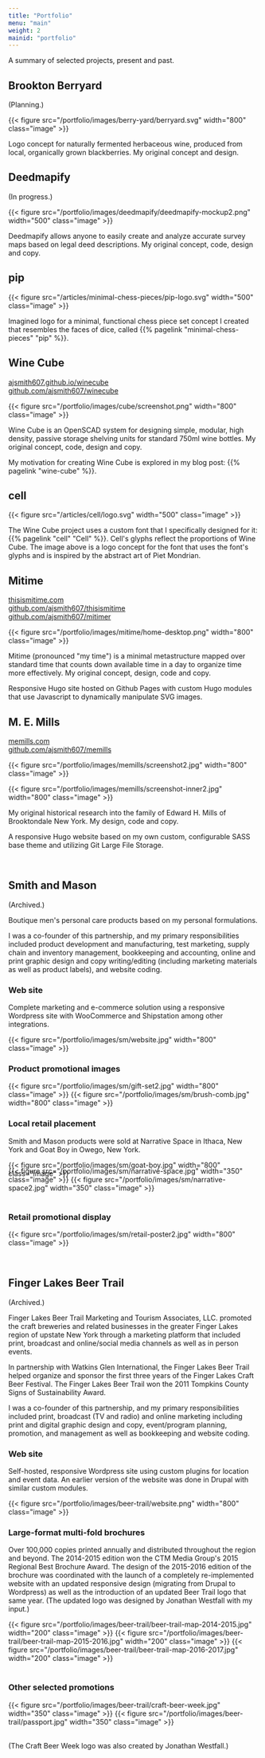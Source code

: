 ```yaml
---
title: "Portfolio"
menu: "main"
weight: 2
mainid: "portfolio"
---
```


A summary of selected projects, present and past.

## Brookton Berryard

(Planning.)

{{< figure src="/portfolio/images/berry-yard/berryard.svg" width="800" class="image" >}}

Logo concept for naturally fermented herbaceous wine, produced from local, organically grown blackberries. My original concept and design.


## Deedmapify 

(In progress.)

{{< figure src="/portfolio/images/deedmapify/deedmapify-mockup2.png" width="500" class="image" >}}

Deedmapify allows anyone to easily create and analyze accurate survey maps based on legal deed descriptions. My original concept, code, design and copy.


## pip

{{< figure src="/articles/minimal-chess-pieces/pip-logo.svg" width="500" class="image" >}}

Imagined logo for a minimal, functional chess piece set concept I created that resembles the faces of dice, called {{% pagelink "minimal-chess-pieces" "pip" %}}. 


## Wine Cube

[ajsmith607.github.io/winecube](https://ajsmith607.github.io/winecube/)<br>
[github.com/ajsmith607/winecube](https://github.com/ajsmith607/winecube)

{{< figure src="/portfolio/images/cube/screenshot.png" width="800" class="image" >}}

Wine Cube is an OpenSCAD system for designing simple, modular, high density, passive storage shelving units for standard 750ml wine bottles. My original concept, code, design and copy.

My motivation for creating Wine Cube is explored in my blog post: {{% pagelink "wine-cube" %}}.


## cell

{{< figure src="/articles/cell/logo.svg" width="500" class="image" >}}

The Wine Cube project uses a custom font that I specifically designed for it: {{% pagelink "cell" "Cell" %}}. Cell's glyphs reflect the proportions of Wine Cube. The image above is a logo concept for the font that uses the font's glyphs and is inspired by the abstract art of Piet Mondrian.



## Mitime

[thisismitime.com](http://thisismitime.com)<br> 
[github.com/ajsmith607/thisismitime](https://github.com/ajsmith607/thisismitime)<br>
[github.com/ajsmith607/mitimer](https://github.com/ajsmith607/mitimer)

{{< figure src="/portfolio/images/mitime/home-desktop.png" width="800" class="image" >}}

Mitime (pronounced "my time") is a minimal metastructure mapped over standard time that counts down available time in a day to organize time more effectively. My original concept, design, code and copy.

Responsive Hugo site hosted on Github Pages with custom Hugo modules that use Javascript to dynamically manipulate SVG images.


## M. E. Mills

[memills.com](http://memills.com)<br>
[github.com/ajsmith607/memills](https://github.com/ajsmith607/memills)
 
{{< figure src="/portfolio/images/memills/screenshot2.jpg" width="800" class="image" >}}

{{< figure src="/portfolio/images/memills/screenshot-inner2.jpg" width="800" class="image" >}}

My original historical research into the family of Edward H. Mills of Brooktondale New York. My design, code and copy.

A responsive Hugo website based on my own custom, configurable SASS base theme and utilizing Git Large File Storage.

<br/>

## Smith and Mason

(Archived.)

Boutique men's personal care products based on my personal formulations.

I was a co-founder of this partnership, and my primary responsibilities included product development and manufacturing, test marketing, supply chain and inventory management, bookkeeping and accounting, online and print graphic design and copy writing/editing (including marketing materials as well as product labels), and website coding.

### Web site

Complete marketing and e-commerce solution using a responsive Wordpress site with WooCommerce and Shipstation among other integrations. 

{{< figure src="/portfolio/images/sm/website.jpg" width="800" class="image" >}}

### Product promotional images

{{< figure src="/portfolio/images/sm/gift-set2.jpg" width="800" class="image" >}}
{{< figure src="/portfolio/images/sm/brush-comb.jpg" width="800" class="image" >}}

### Local retail placement

Smith and Mason products were sold at Narrative Space in Ithaca, New York and Goat Boy in Owego, New York.

{{< figure src="/portfolio/images/sm/goat-boy.jpg" width="800" class="image" >}}

<div class="cols" style="margin-top: -36px;">
    {{< figure src="/portfolio/images/sm/narrative-space.jpg" width="350" class="image" >}}
    {{< figure src="/portfolio/images/sm/narrative-space2.jpg" width="350" class="image" >}}
</div>

<br/>

### Retail promotional display

{{< figure src="/portfolio/images/sm/retail-poster2.jpg" width="800" class="image" >}}

<br />

## Finger Lakes Beer Trail 

(Archived.)

Finger Lakes Beer Trail Marketing and Tourism Associates, LLC. promoted the craft breweries and related businesses in the greater Finger Lakes region of upstate New York through a marketing platform that included print, broadcast and online/social media channels as well as in person events. 

In partnership with Watkins Glen International, the Finger Lakes Beer Trail helped organize and sponsor the first three years of the Finger Lakes Craft Beer Festival. The Finger Lakes Beer Trail won the 2011 Tompkins County Signs of Sustainability Award.

I was a co-founder of this partnership, and my primary responsibilities included print, broadcast (TV and radio) and online marketing including print and digital graphic design and copy, event/program planning, promotion, and management as well as bookkeeping and website coding.

### Web site

Self-hosted, responsive Wordpress site using custom plugins for location and event data. An earlier version of the website was done in Drupal with similar custom modules. 

{{< figure src="/portfolio/images/beer-trail/website.png" width="800" class="image" >}} 

### Large-format multi-fold brochures

Over 100,000 copies printed annually and distributed throughout the region and beyond. The 2014-2015 edition won the CTM Media Group's 2015 Regional Best Brochure Award. The design of the 2015-2016 edition of the brochure was coordinated with the launch of a completely re-implemented website with an updated responsive design (migrating from Drupal to Wordpress) as well as the introduction of an updated Beer Trail logo that same year. (The updated logo was designed by Jonathan Westfall with my input.) 

<div class="cols">
    {{< figure src="/portfolio/images/beer-trail/beer-trail-map-2014-2015.jpg" width="200" class="image" >}} 
    {{< figure src="/portfolio/images/beer-trail/beer-trail-map-2015-2016.jpg" width="200" class="image" >}} 
    {{< figure src="/portfolio/images/beer-trail/beer-trail-map-2016-2017.jpg" width="200" class="image" >}}
</div>

<br/>

### Other selected promotions

<div class="cols">
    {{< figure src="/portfolio/images/beer-trail/craft-beer-week.jpg" width="350" class="image" >}} 
    {{< figure src="/portfolio/images/beer-trail/passport.jpg" width="350" class="image" >}} 
</div>

<br/>

(The Craft Beer Week logo was also created by Jonathan Westfall.)
